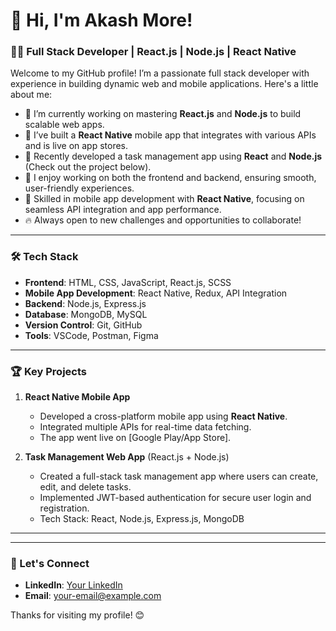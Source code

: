 # 👋 Hi, I'm Akash More!

### 👨‍💻 Full Stack Developer | React.js | Node.js | React Native

Welcome to my GitHub profile! I’m a passionate full stack developer with experience in building dynamic web and mobile applications. Here's a little about me:

- 🌱 I’m currently working on mastering **React.js** and **Node.js** to build scalable web apps.
- 💼 I’ve built a **React Native** mobile app that integrates with various APIs and is live on app stores.
- 🚀 Recently developed a task management app using **React** and **Node.js** (Check out the project below).
- 🔧 I enjoy working on both the frontend and backend, ensuring smooth, user-friendly experiences.
- 📱 Skilled in mobile app development with **React Native**, focusing on seamless API integration and app performance.
- 🔥 Always open to new challenges and opportunities to collaborate!

---

### 🛠 Tech Stack

- **Frontend**: HTML, CSS, JavaScript, React.js, SCSS
- **Mobile App Development**: React Native, Redux, API Integration
- **Backend**: Node.js, Express.js
- **Database**: MongoDB, MySQL
- **Version Control**: Git, GitHub
- **Tools**: VSCode, Postman, Figma

---

### 🏆 Key Projects

1. **React Native Mobile App**  
   - Developed a cross-platform mobile app using **React Native**.
   - Integrated multiple APIs for real-time data fetching.
   - The app went live on [Google Play/App Store].
   
2. **Task Management Web App** (React.js + Node.js)  
   - Created a full-stack task management app where users can create, edit, and delete tasks.
   - Implemented JWT-based authentication for secure user login and registration.
   - Tech Stack: React, Node.js, Express.js, MongoDB

---

---

### 🔗 Let's Connect

- **LinkedIn**: [Your LinkedIn](https://www.linkedin.com/in/your-linkedin-url)
- **Email**: [your-email@example.com](mailto:more.akash0797@gmail.com)

Thanks for visiting my profile! 😊
